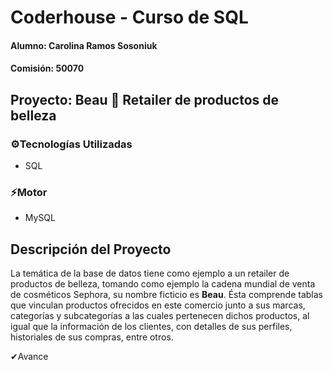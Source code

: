 # Coderhouse - Curso de SQL

#### Alumno: Carolina Ramos Sosoniuk
#### Comisión: 50070

## Proyecto: Beau 💄 Retailer de productos de belleza

### ⚙Tecnologías Utilizadas
- SQL

### ⚡Motor
- MySQL

## Descripción del Proyecto
La temática de la base de datos tiene como ejemplo a un retailer de productos de belleza, tomando como ejemplo la cadena mundial de venta de cosméticos Sephora, su nombre ficticio es <b>Beau</b>.
Ésta comprende tablas que vinculan productos ofrecidos en este comercio junto a sus marcas, categorías y subcategorías a las cuales pertenecen dichos productos, al igual que la información de los clientes, con detalles de sus perfiles, historiales de sus compras, entre otros.

✔Avance
